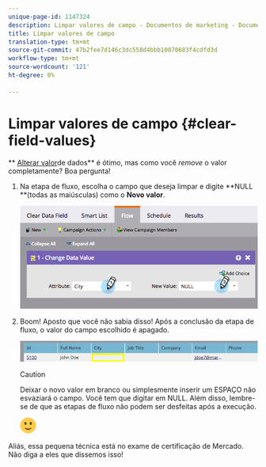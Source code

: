 ```yaml
---
unique-page-id: 1147324
description: Limpar valores de campo - Documentos de marketing - Documentação do produto
title: Limpar valores de campo
translation-type: tm+mt
source-git-commit: 47b2fee7d146c3dc558d4bbb10070683f4cdfd3d
workflow-type: tm+mt
source-wordcount: '121'
ht-degree: 0%

---
```



# Limpar valores de campo {#clear-field-values}

** [Alterar valor](../../../../../product-docs/core-marketo-concepts/smart-campaigns/flow-actions/change-data-value.md)de dados** é ótimo, mas como você *remove* o valor completamente? Boa pergunta!

1. Na etapa de fluxo, escolha o campo que deseja limpar e digite **NULL **(todas as maiúsculas) como o **Novo valor**.

   ![](assets/image2015-3-19-10-3a6-3a14.png)

1. Boom! Aposto que você não sabia disso! Após a conclusão da etapa de fluxo, o valor do campo escolhido é apagado.

   ![](assets/image2015-3-19-10-3a11-3a9.png)

   >[!CAUTION]
   >
   >Deixar o novo valor em branco ou simplesmente inserir um ESPAÇO não esvaziará o campo. Você tem que digitar em NULL. Além disso, lembre-se de que as etapas de fluxo não podem ser desfeitas após a execução.

   ![(sorriso)](assets/smile.svg)

Aliás, essa pequena técnica está no exame de certificação de Mercado. Não diga a eles que dissemos isso!